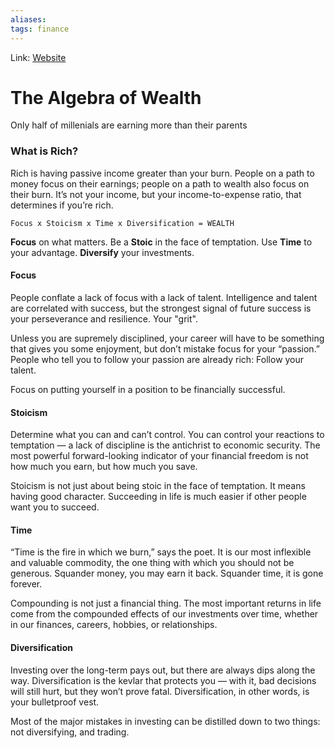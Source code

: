 ```yaml
---
aliases:
tags: finance
---
```

Link: [Website](https://www.profgalloway.com/the-algebra-of-wealth/)

# The Algebra of Wealth
Only half of millenials are earning more than their parents

### What is Rich?
Rich is having passive income greater than your burn. People on a path to money focus on their earnings; people on a path to wealth also focus on their burn. It’s not your income, but your income-to-expense ratio, that determines if you’re rich.

``` Focus x Stoicism x Time x Diversification = WEALTH ```

**Focus** on what matters. Be a **Stoic** in the face of temptation. Use **Time** to your advantage. **Diversify** your investments.

#### Focus
People conflate a lack of focus with a lack of talent. Intelligence and talent are correlated with success, but the strongest signal of future success is your perseverance and resilience. Your "grit".

Unless you are supremely disciplined, your career will have to be something that gives you some enjoyment, but don’t mistake focus for your “passion.” People who tell you to follow your passion are already rich: Follow your talent.

Focus on putting yourself in a position to be financially successful.

#### Stoicism
Determine what you can and can’t control. You can control your reactions to temptation — a lack of discipline is the antichrist to economic security. The most powerful forward-looking indicator of your financial freedom is not how much you earn, but how much you save.

Stoicism is not just about being stoic in the face of temptation. It means having good character. Succeeding in life is much easier if other people want you to succeed.

#### Time
“Time is the fire in which we burn,” says the poet. It is our most inflexible and valuable commodity, the one thing with which you should not be generous. Squander money, you may earn it back. Squander time, it is gone forever.

Compounding is not just a financial thing. The most important returns in life come from the compounded effects of our investments over time, whether in our finances, careers, hobbies, or relationships.

#### Diversification
Investing over the long-term pays out, but there are always dips along the way. Diversification is the kevlar that protects you — with it, bad decisions will still hurt, but they won’t prove fatal. Diversification, in other words, is your bulletproof vest.

Most of the major mistakes in investing can be distilled down to two things: not diversifying, and trading.